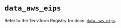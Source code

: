 # `data_aws_eips`

Refer to the Terraform Registry for docs: [`data_aws_eips`](https://registry.terraform.io/providers/hashicorp/aws/6.14.0/docs/data-sources/eips).
